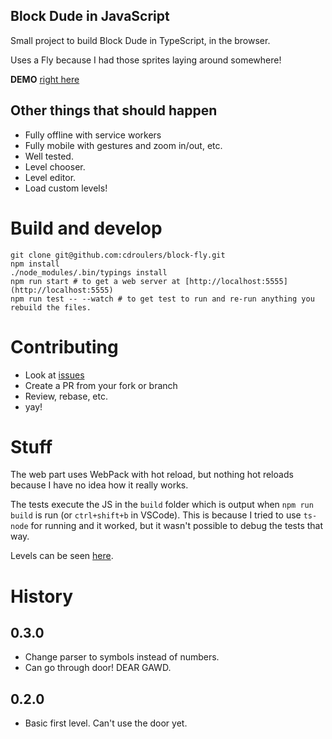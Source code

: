 ## Block Dude in JavaScript

Small project to build Block Dude in TypeScript, in the browser.

Uses a Fly because I had those sprites laying around somewhere!

**DEMO** [right here](http://apps.cdroulers.com/block-fly/)

## Other things that should happen

* Fully offline with service workers
* Fully mobile with gestures and zoom in/out, etc.
* Well tested.
* Level chooser.
* Level editor.
* Load custom levels!

# Build and develop

    git clone git@github.com:cdroulers/block-fly.git
    npm install
    ./node_modules/.bin/typings install
    npm run start # to get a web server at [http://localhost:5555](http://localhost:5555)
    npm run test -- --watch # to get test to run and re-run anything you rebuild the files.

# Contributing

* Look at [issues](https://github.com/cdroulers/block-fly/issues)
* Create a PR from your fork or branch
* Review, rebase, etc.
* yay!

# Stuff

The web part uses WebPack with hot reload, but nothing hot reloads because I have no idea how it really works.

The tests execute the JS in the `build` folder which is output when `npm run build` is run (or `ctrl+shift+b` in VSCode).
This is because I tried to use `ts-node` for running and it worked, but it wasn't possible to debug the tests that way.

Levels can be seen [here](http://azich.org/blockdude/levels.js).

# History

## 0.3.0

* Change parser to symbols instead of numbers.
* Can go through door! DEAR GAWD.

## 0.2.0

* Basic first level. Can't use the door yet.
